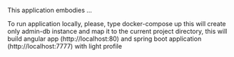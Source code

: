 This application embodies ...



To run application locally, please, type docker-compose up
this will create only admin-db instance and map it to the current project directory,
this will build angular app (http://localhost:80) and spring boot application (http://localhost:7777) with light profile
